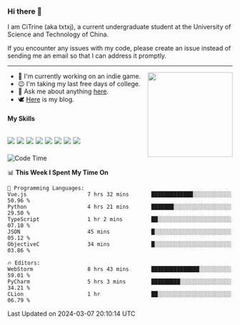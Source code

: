 ### Hi there 👋

I am CiTrine (aka txtxj), a current undergraduate student at the University of Science and Technology of China.

If you encounter any issues with my code, please create an issue instead of sending me an email so that I can address it promptly.

---

<img align="right" height="190" src="http://github-profile-summary-cards.vercel.app/api/cards/stats?username=txtxj&theme=vue">

- 🌱 I'm currently working on an indie game.
- 😉 I'm taking my last free days of college.
- 💬 Ask me about anything [here](https://github.com/txtxj/txtxj/issues).
- 🕊️ [Here](https://txtxj.top) is my blog.

#### My Skills

![](https://img.shields.io/badge/Unity-000000?logo=unity&logoColor=fff)
![](https://img.shields.io/badge/C%23-239120?logo=csharp&logoColor=fff)
![](https://img.shields.io/badge/Python-3e74a2?logo=python&logoColor=fff)
![](https://img.shields.io/badge/C++-65318e?logo=cplusplus&logoColor=fff)
![](https://img.shields.io/badge/C-5654a2?logo=c&logoColor=fff)
![](https://img.shields.io/badge/Vue-4FC08D?logo=vuedotjs&logoColor=fff)
![](https://img.shields.io/badge/Blender-f5792a?logo=blender&logoColor=fff)
![](https://img.shields.io/badge/MS%20SQL-cc2927?logo=microsoftsqlserver&logoColor=fff)
---

<!--START_SECTION:waka-->
![Code Time](http://img.shields.io/badge/Code%20Time-1%2C639%20hrs%2015%20mins-blue)

📊 **This Week I Spent My Time On** 

```text
💬 Programming Languages: 
Vue.js                   7 hrs 32 mins       █████████████░░░░░░░░░░░░   50.96 % 
Python                   4 hrs 21 mins       ███████░░░░░░░░░░░░░░░░░░   29.50 % 
TypeScript               1 hr 2 mins         ██░░░░░░░░░░░░░░░░░░░░░░░   07.10 % 
JSON                     45 mins             █░░░░░░░░░░░░░░░░░░░░░░░░   05.12 % 
ObjectiveC               34 mins             █░░░░░░░░░░░░░░░░░░░░░░░░   03.86 % 

🔥 Editors: 
WebStorm                 8 hrs 43 mins       ███████████████░░░░░░░░░░   59.01 % 
PyCharm                  5 hrs 3 mins        █████████░░░░░░░░░░░░░░░░   34.21 % 
CLion                    1 hr                ██░░░░░░░░░░░░░░░░░░░░░░░   06.79 % 
```


 Last Updated on 2024-03-07 20:10:14 UTC
<!--END_SECTION:waka-->
